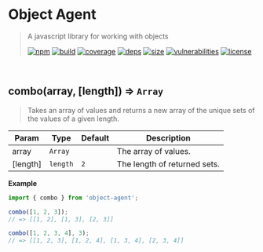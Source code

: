 # Object Agent

> A javascript library for working with objects
>
> [![npm][npm]][npm-url]
[![build][build]][build-url]
[![coverage][coverage]][coverage-url]
[![deps][deps]][deps-url]
[![size][size]][size-url]
[![vulnerabilities][vulnerabilities]][vulnerabilities-url]
[![license][license]][license-url]


<br><a name="combo"></a>

## combo(array, [length]) ⇒ <code>Array</code>
> Takes an array of values and returns a new array of the unique sets of the values of a given length.


| Param | Type | Default | Description |
| --- | --- | --- | --- |
| array | <code>Array</code> |  | The array of values. |
| [length] | <code>length</code> | <code>2</code> | The length of returned sets. |

**Example**  
``` javascript
import { combo } from 'object-agent';

combo([1, 2, 3]);
// => [[1, 2], [1, 3], [2, 3]]

combo([1, 2, 3, 4], 3);
// => [[1, 2, 3], [1, 2, 4], [1, 3, 4], [2, 3, 4]]
```

[npm]: https://img.shields.io/npm/v/object-agent.svg
[npm-url]: https://npmjs.com/package/object-agent
[build]: https://travis-ci.org/DarrenPaulWright/object-agent.svg?branch&#x3D;master
[build-url]: https://travis-ci.org/DarrenPaulWright/object-agent
[coverage]: https://coveralls.io/repos/github/DarrenPaulWright/object-agent/badge.svg?branch&#x3D;master
[coverage-url]: https://coveralls.io/github/DarrenPaulWright/object-agent?branch&#x3D;master
[deps]: https://david-dm.org/DarrenPaulWright/object-agent.svg
[deps-url]: https://david-dm.org/DarrenPaulWright/object-agent
[size]: https://packagephobia.now.sh/badge?p&#x3D;object-agent
[size-url]: https://packagephobia.now.sh/result?p&#x3D;object-agent
[vulnerabilities]: https://snyk.io/test/github/DarrenPaulWright/object-agent/badge.svg?targetFile&#x3D;package.json
[vulnerabilities-url]: https://snyk.io/test/github/DarrenPaulWright/object-agent?targetFile&#x3D;package.json
[license]: https://img.shields.io/github/license/DarrenPaulWright/object-agent.svg
[license-url]: https://npmjs.com/package/object-agent/LICENSE.md

